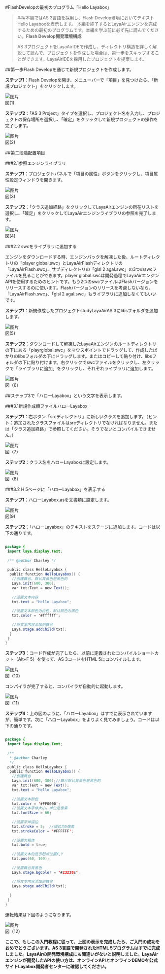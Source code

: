 #FlashDevelopの最初のプログラム「Hello Layabox」

>###本編ではAS 3言語を採用し、Flash Develop環境においてテキストHello Layaboxを表示します。
>本編を終了するとLayaAirエンジンを完成するための最初のプログラムです。本編を学ぶ前に必ず先に読んでください。**Flash Develop開発環境構成**
>
>AS 3プロジェクトをLayaAirIDEで作成し、ディレクトリ構造を詳しく解説して読んで、プロジェクトを作成した場合は、第一歩をスキップすることができます。LayaAirIDEを採用したプロジェクトを提案します。
>



##第一歩Flash Developを通じて新規プロジェクトを作成します。

​**ステップ1**：Flash Developを開き、メニューバーで「項目」を見つけたら、「新規プロジェクト」をクリックします。

​![图片](img/1.png)<br/>
図(1)

​**ステップ2**：「AS 3 Project」タイプを選択し、プロジェクト名を入力し、プロジェクトの保存場所を選択し、「確定」をクリックして新規プロジェクトの操作を完了します。

​![图片](img/2.png)<br/>
図(2)



  



##第二段階配置項目

###2.1参照エンジンライブラリ

**ステップ1**：プロジェクトパネルで「項目の属性」ボタンをクリックし、項目属性設定ウィンドウを開きます。

​![图片](img/3.png)<br/>
図(3)

​**ステップ2**：「クラス追加経路」をクリックしてLayaAirエンジンの所在リストを選択し、「確定」をクリックしてLayaAirエンジンライブラリの参照を完了します。

![图片](img/4.png)<br/>
図(4)



 



###2.2 swcをライブラリに追加する

エンジンをダウンロードする時、エンジンパックを解凍した後、ルートディレクトリの「player global.swc」とLayaAirFlashディレクトリの「LayaAirFlash.swc」、サブディレクトリの「glsl 2 agal.swc」の3つのswcファイルを見ることができます。player global.swcは開発過程でLayaAirエンジンAPIを使用するためのヒントです。もう2つのswcファイルはFlashバージョンをリリースするのに使います。Flashバージョンのリリースを考慮しないなら、「LayaAirFlash.swc」、「glsl 2 agal.swc」もライブラリに追加しなくてもいいです。

​**ステップ1**：新規作成したプロジェクトstudyLayaAirAS 3にlibsフォルダを追加します。

​![图片](img/5.png)<br/>
図(5)

​**ステップ2**：ダウンロードして解凍したLayaAirエンジンのルートディレクトリの下にある「playrglobal.swc」をマウスポイントでドラッグして、作成したばかりのlibsフォルダの下にドラッグします。またはコピーして貼り付け、libsフォルダの下に貼り付けます。右クリックでswcファイルをクリックし、左クリックで「ライブラリに追加」をクリックし、それぞれライブラリに追加します。

​![图片](img/6.png)<br/>
図（6）



 







##ステップ3で「ハローLayabox」という文字を表示します。

###3.1新規作成類ファイルハローLayabox

​**ステップ1**：右ボタン「srcディレクトリ」に新しいクラスを追加します。（ヒント：追加されたクラスファイルはsrcディレクトリでなければなりません。または「クラス追加経路」で参照してください。そうでないとコンパイルできません。）

​![图片](img/7.png)<br/>
図（7）

​**ステップ2**：クラス名をハローLayaboxに設定します。

​![图片](img/8.png)<br/>
図（8）

###3.2 H 5ページに「ハローLayabox」を表示する

​**ステップ1**：ハローLayabox.asを文書類に設定します。

​![图片](img/9.png)<br/>
図(9)

​**ステップ2**：「ハローLayabox」のテキストをステージに追加します。コードは以下の通りです。


```java

package {
 import laya.display.Text;
  
 /** @author Charley */
  
 public class HelloLayabox {
  public function HelloLayabox() {
   //创建舞台，默认背景色是黑色的
   Laya.init(600, 300);
   var txt:Text = new Text();
    
   //设置文本内容
   txt.text = "Hello Layabox";
    
   //设置文本颜色为白色，默认颜色为黑色
   txt.color = '#ffffff';
    
   //将文本内容添加到舞台 
   Laya.stage.addChild(txt);
  }
 }
}
```


​**ステップ3**：コード作成が完了したら、以前に定義されたコンパイルショートカット（Alt+F 5）を使って、AS 3コードをHTML 5にコンパイルします。

​![图片](img/10.png)<br/>
図（10）

コンパイラが完了すると、コンパイラが自動的に起動します。

​![图片](img/11.png)<br/>
図（11）

​**ステップ4**：上の図のように、「ハローLayabox」はすでに表示されていますが、簡単です。次に「ハローLayabox」をよりよく見てみましょう。コードは以下の通りです。


```java

package {
 import laya.display.Text;
  
 /**
  * @author Charley
  */
 public class HelloLayabox {
  public function HelloLayabox() {
   //创建舞台
   Laya.init(600, 300);//舞台默认背景色是黑色的
   var txt:Text = new Text();
   txt.text = "Hello Layabox";
    
   //设置文本颜色
   txt.color = '#FF0000';
   //设置文本字体大小，单位是像素
   txt.fontSize = 66;
    
   //设置字体描边
   txt.stroke = 5;  //描边为5像素
   txt.strokeColor = '#FFFFFF';
    
   //设置为粗体
   txt.bold = true;
    
   //设置文本的显示起点位置X,Y
   txt.pos(60, 100);
    
   //设置舞台背景色
   Laya.stage.bgColor = '#23238E';
    
   //将文本内容添加到舞台
   Laya.stage.addChild(txt);
   
  }
 }
}
```


運転結果は下図のようになります。

​![图片](img/12.png)<br/>
図（12）



**ここで、もしこの入門教程に従って、上図の表示を完成したら、ご入門の成功をおめでとうございます。AS 3言語で開発されたHTML 5プログラムはすでに完成しました。LayaAirの開発環境構成にも間違いがないと説明しました。LayaAirエンジンが開発したAPIの使い方は、オンラインAPIとオンラインDEMOを公式サイトLayabox開発者センターに確認してください。**
